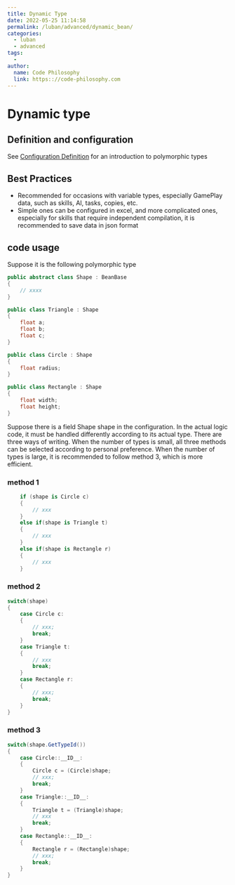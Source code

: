 ```yaml
---
title: Dynamic Type
date: 2022-05-25 11:14:58
permalink: /luban/advanced/dynamic_bean/
categories:
  - luban
  - advanced
tags:
  - 
author: 
  name: Code Philosophy
  link: https:://code-philosophy.com
---
```

# Dynamic type

## Definition and configuration

See [Configuration Definition](/en/luban/define/) for an introduction to polymorphic types

## Best Practices

- Recommended for occasions with variable types, especially GamePlay data, such as skills, AI, tasks, copies, etc.
- Simple ones can be configured in excel, and more complicated ones, especially for skills that require independent compilation, it is recommended to save data in json format

## code usage

Suppose it is the following polymorphic type

```csharp
public abstract class Shape : BeanBase
{
    // xxxx
}

public class Triangle : Shape
{
    float a;
    float b;
    float c;
}

public class Circle : Shape
{
    float radius;
}

public class Rectangle : Shape
{
    float width;
    float height;
}
```

Suppose there is a field Shape shape in the configuration. In the actual logic code, it must be handled differently according to its actual type.
There are three ways of writing. When the number of types is small, all three methods can be selected according to personal preference. When the number of types is large, it is recommended to follow method 3, which is more efficient.

### method 1

```csharp
    if (shape is Circle c)
    {
        // xxx
    }
    else if(shape is Triangle t)
    {
        // xxx
    }
    else if(shape is Rectangle r)
    {
        // xxx
    }

```

### method 2

```csharp
switch(shape)
{
    case Circle c:
    {
        // xxx;
        break;
    }
    case Triangle t:
    {
        // xxx
        break;
    }
    case Rectangle r:
    {
        // xxx;
        break;
    }
}
```

### method 3

```csharp
switch(shape.GetTypeId())
{
    case Circle::__ID__:
    {
        Circle c = (Circle)shape;
        // xxx;
        break;
    }
    case Triangle::__ID__:
    {
        Triangle t = (Triangle)shape;
        // xxx
        break;
    }
    case Rectangle::__ID__:
    {
        Rectangle r = (Rectangle)shape;
        // xxx;
        break;
    }
}
```

